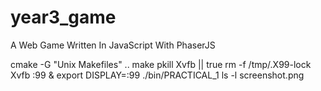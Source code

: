 # year3_game
A Web Game Written In JavaScript With PhaserJS

cmake -G "Unix Makefiles" ..
make
pkill Xvfb || true
rm -f /tmp/.X99-lock
Xvfb :99 &
export DISPLAY=:99
./bin/PRACTICAL_1
ls -l screenshot.png